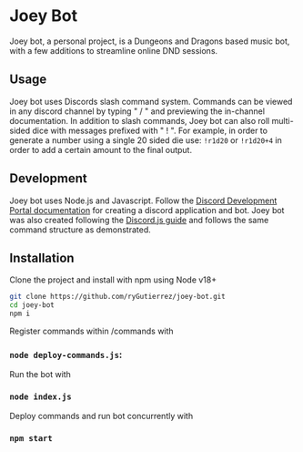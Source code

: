 # Joey Bot
Joey bot, a personal project, is a Dungeons and Dragons based music bot, with a few additions to streamline online DND sessions.

## Usage
Joey bot uses Discords slash command system. Commands can be viewed in any discord channel by typing " / " and previewing the in-channel documentation. In addition to slash commands, Joey bot can also roll multi-sided dice with messages prefixed with " ! ". For example, in order to generate a number using a single 20 sided die use: `!r1d20` or `!r1d20+4` in order to add a certain amount to the final output.

## Development
Joey bot uses Node.js and Javascript. Follow the [Discord Development Portal documentation](https://discord.com/developers/docs/intro) for creating a discord application and bot. Joey bot was also created following the [Discord.js guide](https://discordjs.guide/) and follows the same command structure as demonstrated.

## Installation
Clone the project and install with npm using Node v18+
```bash
git clone https://github.com/ryGutierrez/joey-bot.git
cd joey-bot
npm i
```
Register commands within /commands with 
### `node deploy-commands.js`:

Run the bot with 
### `node index.js`

Deploy commands and run bot concurrently with
### `npm start`
